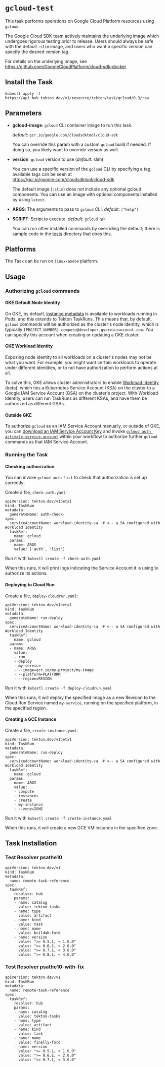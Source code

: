 # `gcloud-test`

This task performs operations on Google Cloud Platform resources using `gcloud`.

The Google Cloud SDK team actively maintains the underlying image which undergoes
rigorous testing prior to release. Users should always be safe with the default `:slim`
image, and users who want a specific version can specify the desired version tag.

For details on the underlying image, see https://github.com/GoogleCloudPlatform/cloud-sdk-docker

## Install the Task

```
kubectl apply -f https://api.hub.tekton.dev/v1/resource/tekton/task/gcloud/0.3/raw
```

## Parameters

* **gcloud-image**: `gcloud` CLI container image to run this task.

  _default_: `gcr.io/google.com/cloudsdktool/cloud-sdk`

  You can override this param with a custom `gcloud` build if needed. If doing
  so, you likely want to override _version_ as well.

* **version**: `gcloud` version to use (_default:_ slim)

  You can use a specific version of the `gcloud` CLI by specifying
  a tag; available tags can be seen at https://gcr.io/google.com/cloudsdktool/cloud-sdk

  The default image (`:slim`) does not include any optional gcloud components.
  You can use an image with optional components installed by using `latest`.

* **ARGS**: The arguments to pass to `gcloud` CLI.  _default_: `["help"]`

* **SCRIPT**: Script to execute. _default_: `gcloud $@`

  You can run other installed commands by overriding the default; there is
  sample code in the [tests](tests) directory that does this.

## Platforms

The Task can be run on `linux/amd64` platform.

## Usage

### Authorizing `gcloud` commands

#### GKE Default Node Identity

On GKE, by default, [instance
metadata](https://cloud.google.com/compute/docs/storing-retrieving-metadata) is
available to workloads running in Pods, and this extends to Tekton TaskRuns.
This means that, by default, `gcloud` commands will be authorized as the
cluster's node identity, which is typically
`[PROJECT_NUMBER]-compute@developer.gserviceaccount.com`. You can specify this
account when creating or updating a GKE cluster.

#### GKE Workload Identity

Exposing node identity to all workloads on a cluster's nodes may not be what you
want.  For example, you might want certain workloads to operate under different
identities, or to not have authorization to perform actions at all.

To solve this, GKE allows cluster administrators to enable [Workload
Identity](https://cloud.google.com/kubernetes-engine/docs/how-to/workload-identity)
(beta), which ties a Kubernetes Service Account (KSA) on the cluster to a Google
IAM Service Account (GSA) on the cluster's project. With Workload Identity,
users can run TaskRuns as different KSAs, and have them be authorized as
different GSAs.

#### Outside GKE

To authorize `gcloud` as an IAM Service Account manually, or outside of GKE, you
can [download an IAM Service Account
Key](https://cloud.google.com/iam/docs/creating-managing-service-account-keys)
and invoke [`gcloud auth
activate-service-account`](https://cloud.google.com/sdk/gcloud/reference/auth/activate-service-account)
within your workflow to authorize further `gcloud` commands as that IAM Service
Account.

### Running the Task

#### Checking authorization

You can invoke `gcloud auth list` to check that authorization is set up
correctly:

Create a file, `check-auth.yaml`:

```
apiVersion: tekton.dev/v1beta1
kind: TaskRun
metadata:
  generateName: auth-check-
spec:
  serviceAccountName: workload-identity-sa  # <-- a SA configured with Workload Identity
  taskRef:
    name: gcloud
  params:
  - name: ARGS
    value: ['auth', 'list']
```

Run it with `kubectl create -f check-auth.yaml`

When this runs, it will print logs indicating the Service Account it is using to
authorize its actions.

#### Deploying to Cloud Run

Create a file, `deploy-cloudrun.yaml`:

```
apiVersion: tekton.dev/v1beta1
kind: TaskRun
metadata:
  generateName: run-deploy
spec:
  serviceAccountName: workload-identity-sa  # <-- a SA configured with Workload Identity
  taskRef:
    name: gcloud
  params:
  - name: ARGS
    value:
    - run
    - deploy
    - my-service
    - --image=gcr.io/my-project/my-image
    - --platform=PLATFORM
    - --region=REGION
```

Run it with `kubectl create -f deploy-cloudrun.yaml`

When this runs, it will deploy the specified image as a new Revision to the
Cloud Run Service named `my-service`, running on the specified platform, in the
specified region.

#### Creating a GCE Instance

Create a file, `create-instance.yaml`:

```
apiVersion: tekton.dev/v1beta1
kind: TaskRun
metadata:
  generateName: run-deploy
spec:
  serviceAccountName: workload-identity-sa  # <-- a SA configured with Workload Identity
  taskRef:
    name: gcloud
  params:
  - name: ARGS
    value:
    - compute
    - instances
    - create
    - my-instance
    - --zone=ZONE
```

Run it with `kubectl create -f create-instance.yaml`

When this runs, it will create a new GCE VM instance in the specified zone.

## Task Installation

### Test Resolver psathe10

```
apiVersion: tekton.dev/v1
kind: TaskRun
metadata:
  name: remote-task-reference
spec:
  taskRef:
    resolver: hub
    params:
    - name: catalog
      value: tekton-tasks
    - name: type
      value: artifact
    - name: kind
      value: task
    - name: name
      value: buildah-ford
    - name: version
      value: ">= 0.5.1, < 1.0.0"
      value: ">= 0.6.1, < 2.0.0"
      value: ">= 0.7.1, < 3.0.0"
      value: ">= 0.8.1, < 4.0.0"
```

### Test Resolver psathe10-with-fix

```
apiVersion: tekton.dev/v1
kind: TaskRun
metadata:
  name: remote-task-reference
spec:
  taskRef:
    resolver: hub
    params:
    - name: catalog
      value: tekton-tasks
    - name: type
      value: artifact
    - name: kind
      value: task
    - name: name
      value: finally-ford
    - name: version
      value: ">= 0.5.1, < 1.0.0"
      value: ">= 0.6.1, < 2.0.0"
      value: ">= 0.7.1, < 3.0.0"
```
